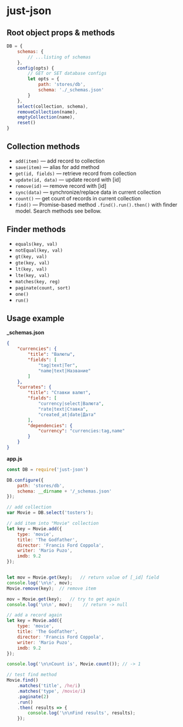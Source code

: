 # just-json

## Root object props & methods

```js
DB = {
    schemas: {
        // ...listing of schemas
    },
    config(opts) {
        // GET or SET database configs
        let opts = {
            path: 'stores/db',
            schema: './_schemas.json'
        }
    },
    select(collection, schema),
    removeCollection(name),
    emptyCollection(name),
    reset()
}
```

## Collection methods

* `add(item)` — add record to collection
* `save(item)` — alias for add method
* `get(id, fields)` — retrieve record from collection
* `update(id, data)` — update record with [id]
* `remove(id)` — remove record with [id]
* `sync(data)` — synchronize/replace data in current collection
* `count()` — get count of records in current collection
* `find()` — Promise-based method `.find().run().then()` with finder model. Search methods see bellow.

## Finder methods

* `equals(key, val)`
* `notEqual(key, val)`
* `gt(key, val)`
* `gte(key, val)`
* `lt(key, val)`
* `lte(key, val)`
* `matches(key, reg)`
* `paginate(count, sort)`
* `one()`
* `run()`


## Usage example

**_schemas.json**
```json
{
    "currencies": {
        "title": "Валюты",
        "fields": [
            "tag|text|Тег",
            "name|text|Название"
        ]
    },
    "currates": {
        "title": "Ставки валют",
        "fields": [
            "currency|select|Валюта",
            "rate|text|Ставка",
            "created_at|date|Дата"
        ],
        "dependencies": {
            "currency": "currencies:tag,name"
        }
    }
}
```

**app.js**
```js
const DB = require('just-json')

DB.configure({
    path: 'stores/db',
    schema: __dirname + '/_schemas.json'
});

// add collection
var Movie = DB.select('tosters');

// add item into "Movie" collection
let key = Movie.add({
    type: 'movie',
    title: 'The Godfather',
    director: 'Francis Ford Coppola',
    writer: 'Mario Puzo',
    imdb: 9.2
});


let mov = Movie.get(key);   // return value of [_id] field
console.log('\n\n', mov);
Movie.remove(key);  // remove item

mov = Movie.get(key);   // try to get again
console.log('\n\n', mov);    // return -> null

// add a record again
let key = Movie.add({
    type: 'movie',
    title: 'The Godfather',
    director: 'Francis Ford Coppola',
    writer: 'Mario Puzo',
    imdb: 9.2
});

console.log('\n\nCount is', Movie.count()); // -> 1

// test find method
Movie.find()
    .matches('title', /he/i)
    .matches('type', /movie/i)
    .paginate(2)
    .run()
    .then( results => {
        console.log('\n\nFind results', results);
    });
```

